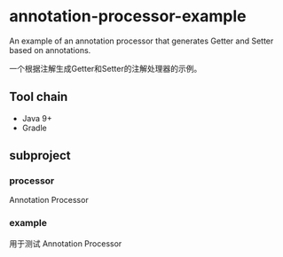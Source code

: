 # annotation-processor-example
An example of an annotation processor that generates Getter and Setter based on annotations.

一个根据注解生成Getter和Setter的注解处理器的示例。

## Tool chain
- Java 9+
- Gradle

## subproject
### processor
Annotation Processor
### example
用于测试 Annotation Processor